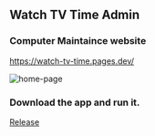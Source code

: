 ## Watch TV Time Admin

### Computer Maintaince website

https://watch-tv-time.pages.dev/

![home-page](https://github.com/lhf552004/watch_tv_time/assets/10030850/59fabee4-bf4e-4486-a7f9-f6dcc16d5b64)



### Download the app and run it.
[Release](https://github.com/lhf552004/watch_tv_time/tags)
